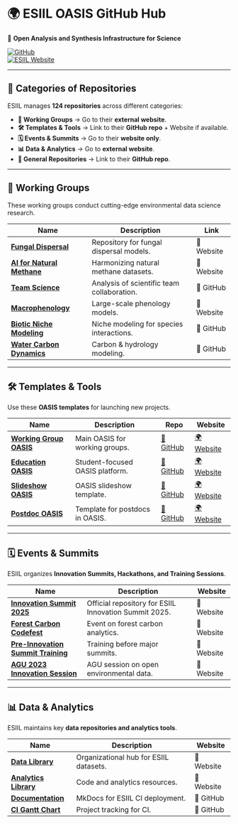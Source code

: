 # 🌍 **ESIIL OASIS GitHub Hub**  
🚀 **Open Analysis and Synthesis Infrastructure for Science**  

[![GitHub](https://img.shields.io/badge/GitHub-ESIIL--OASIS-blue?logo=github)](https://github.com/CU-ESIIL/home)  
[![ESIIL Website](https://img.shields.io/badge/ESIIL-Website-orange)](https://esiil.org)  

---

## 📂 **Categories of Repositories**  

ESIIL manages **124 repositories** across different categories:  

- **🔬 Working Groups** → Go to their **external website**.  
- **🛠 Templates & Tools** → Link to their **GitHub repo** + Website if available.  
- **🗓 Events & Summits** → Go to their **website only**.  
- **📊 Data & Analytics** → Go to **external website**.  
- **📁 General Repositories** → Link to their **GitHub repo**.  

---

## 🔬 **Working Groups**  
These working groups conduct cutting-edge environmental data science research.

| Name | Description | Link |
|------|------------|------|
| **[Fungal Dispersal](https://cu-esiil.github.io/fungal_dispersal/)** | Repository for fungal dispersal models. | 🔗 Website |
| **[AI for Natural Methane](https://cu-esiil.github.io/AI-for-Natural-Methane/)** | Harmonizing natural methane datasets. | 🔗 Website |
| **[Team Science](https://github.com/CU-ESIIL/Team-Science)** | Analysis of scientific team collaboration. | 🔗 GitHub |
| **[Macrophenology](https://cu-esiil.github.io/macrophenology/)** | Large-scale phenology models. | 🔗 Website |
| **[Biotic Niche Modeling](https://github.com/CU-ESIIL/biotic_niche_modeling)** | Niche modeling for species interactions. | 🔗 GitHub |
| **[Water Carbon Dynamics](https://github.com/CU-ESIIL/water_carbon_dynamics)** | Carbon & hydrology modeling. | 🔗 GitHub |

---

## 🛠 **Templates & Tools**  
Use these **OASIS templates** for launching new projects.

| Name | Description | Repo | Website |
|------|------------|------|---------|
| **[Working Group OASIS](https://github.com/CU-ESIIL/Working_group_OASIS)** | Main OASIS for working groups. | [🔗 GitHub](https://github.com/CU-ESIIL/Working_group_OASIS) | [🌍 Website](https://cu-esiil.github.io/Working_group_OASIS/) |
| **[Education OASIS](https://github.com/CU-ESIIL/Education_OASIS)** | Student-focused OASIS platform. | [🔗 GitHub](https://github.com/CU-ESIIL/Education_OASIS) | [🌍 Website](https://cu-esiil.github.io/Education_OASIS/) |
| **[Slideshow OASIS](https://github.com/CU-ESIIL/Slideshow_OASIS)** | OASIS slideshow template. | [🔗 GitHub](https://github.com/CU-ESIIL/Slideshow_OASIS) | [🌍 Website](https://cu-esiil.github.io/Slideshow_OASIS/) |
| **[Postdoc OASIS](https://github.com/CU-ESIIL/Postdoc_OASIS)** | Template for postdocs in OASIS. | [🔗 GitHub](https://github.com/CU-ESIIL/Postdoc_OASIS) | [🌍 Website](https://cu-esiil.github.io/Postdoc_OASIS/) |

---

## 🗓 **Events & Summits**  
ESIIL organizes **Innovation Summits, Hackathons, and Training Sessions**.

| Name | Description | Website |
|------|------------|---------|
| **[Innovation Summit 2025](https://cu-esiil.github.io/Innovation-Summit-2025/)** | Official repository for ESIIL Innovation Summit 2025. | 🔗 Website |
| **[Forest Carbon Codefest](https://cu-esiil.github.io/forest-carbon-codefest/)** | Event on forest carbon analytics. | 🔗 Website |
| **[Pre-Innovation Summit Training](https://cu-esiil.github.io/pre-innovation-summit-training/)** | Training before major summits. | 🔗 Website |
| **[AGU 2023 Innovation Session](https://cu-esiil.github.io/agu-2023_innovation_session/)** | AGU session on open environmental data. | 🔗 Website |

---

## 📊 **Data & Analytics**  
ESIIL maintains key **data repositories and analytics tools**.

| Name | Description | Website |
|------|------------|---------|
| **[Data Library](https://cu-esiil.github.io/data-library/)** | Organizational hub for ESIIL datasets. | 🔗 Website |
| **[Analytics Library](https://analytics-library.esiil.org/)** | Code and analytics resources. | 🔗 Website |
| **[Documentation](https://github.com/CU-ESIIL/documentation)** | MkDocs for ESIIL CI deployment. | 🔗 GitHub |
| **[CI Gantt Chart](https://github.com/CU-ESIIL/CI-gantt-chart)** | Project tracking for CI. | 🔗 GitHub |

